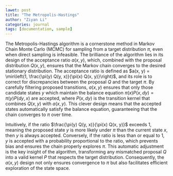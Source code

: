 ```yaml
---
lawet: post
title: "The Metropolis-Hastings"
author: "Ziyan Li"
categories: journal
tags: [documentation, sample]
---
```



The Metropolis-Hastings algorithm is a cornerstone method in Markov Chain Monte Carlo (MCMC) for sampling from a target distribution $\pi$, even when direct sampling is infeasible. The brilliance of the algorithm lies in its design of the acceptance ratio $a(x, y)$, which, combined with the proposal distribution $Q(x, y)$, ensures that the Markov chain converges to the desired stationary distribution. The acceptance ratio is defined as $a(x, y) = \min\left(1, \frac{\pi(y) Q(y, x)}{\pi(x) Q(x, y)}\right)$, and its role is to correct for discrepancies between the proposal $Q$ and the target $\pi$. By carefully filtering proposed transitions, $a(x, y)$ ensures that only those candidate states $y$ which maintain the balance equation $\pi(x) P(x, dy) = \pi(y) P(dy, x)$ are accepted, where $P(x, dy)$ is the transition kernel that combines $Q(x, y)$ with $a(x, y)$. This clever design means that the accepted states automatically satisfy the balance equation, guaranteeing that the chain converges to $\pi$ over time.

Intuitively, if the ratio $\frac{\pi(y) Q(y, x)}{\pi(x) Q(x, y)}$ exceeds 1, meaning the proposed state $y$ is more likely under $\pi$ than the current state $x$, then $y$ is always accepted. Conversely, if the ratio is less than or equal to 1, $y$ is accepted with a probability proportional to the ratio, which prevents bias and ensures the chain properly explores $\pi$. This automatic adjustment is the key insight of the algorithm, transforming any mismatched proposal $Q$ into a valid kernel $P$ that respects the target distribution. Consequently, the $a(x, y)$ design not only ensures convergence to $\pi$ but also facilitates efficient exploration of the state space.



